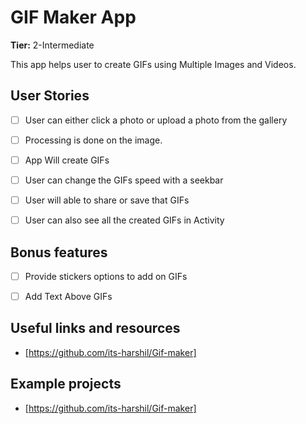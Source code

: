 # GIF Maker App

**Tier:** 2-Intermediate

This app helps user to create GIFs using Multiple Images and Videos. 

## User Stories

-   [ ]  User can either click a photo or upload a photo from the gallery

-   [ ]  Processing is done on the image.

-   [ ] App Will create GIFs

-   [ ]  User can change the GIFs speed with a seekbar

-   [ ]  User will able to share or save that GIFs
 
-   [ ] User can also see all the created GIFs in Activity 
 
## Bonus features

-   [ ] Provide stickers options to add on GIFs

-   [ ] Add Text Above GIFs

## Useful links and resources

- [https://github.com/its-harshil/Gif-maker]

## Example projects
- [https://github.com/its-harshil/Gif-maker]

